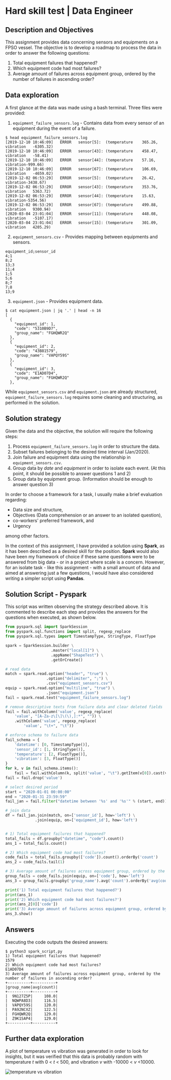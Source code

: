 # Hard skill test | Data Engineer

## Description and Objectives
This assignment provides data concerning sensors and equipments on a FPSO vessel. The objective is to develop a roadmap to process the data in order to answer the following questions:

1. Total equipment failures that happened?
2. Which equipment code had most failures?
3. Average amount of failures across equipment group, ordered by the number of failures in ascending order?

## Data exploration

A first glance at the data was made using a bash terminal.
Three files were provided:

1. `equipment_failure_sensors.log` - Contains data from every sensor of an equipment during the event of a failure.

```
$ head equipment_failure_sensors.log
[2019-12-10 10:46:09]	ERROR	sensor[5]:	(temperature	365.26, vibration	-6305.32)
[2019-12-10 10:46:09]	ERROR	sensor[43]:	(temperature	458.47, vibration	-58.41)
[2019-12-10 10:46:09]	ERROR	sensor[44]:	(temperature	57.16, vibration-999.66)
[2019-12-10 10:46:09]	ERROR	sensor[67]:	(temperature	106.69, vibration	-4659.02)
[2019-12-02 06:53:29]	ERROR	sensor[5]:	(temperature	26.42, vibration-3438.67)
[2019-12-02 06:53:29]	ERROR	sensor[43]:	(temperature	353.76, vibration	5363.72)
[2019-12-02 06:53:29]	ERROR	sensor[44]:	(temperature	15.63, vibration-5354.56)
[2019-12-02 06:53:29]	ERROR	sensor[67]:	(temperature	499.88, vibration	9300.94)
[2020-03-04 23:01:04]	ERROR	sensor[11]:	(temperature	448.08, vibration	-5107.17)
[2020-03-04 23:01:04]	ERROR	sensor[15]:	(temperature	301.09, vibration	4205.29)

```

2. `equipment_sensors.csv` - Provides mapping between equipments and sensors.
```
equipment_id;sensor_id
4;1
8;2
13;3
11;4
1;5
5;6
8;7
7;8
13;9
```

3. `equipment.json` - Provides equipment data.
```
$ cat equipment.json | jq '.' | head -n 16
[
  {
    "equipment_id": 1,
    "code": "5310B9D7",
    "group_name": "FGHQWR2Q"
  },
  {
    "equipment_id": 2,
    "code": "43B81579",
    "group_name": "VAPQY59S"
  },
  {
    "equipment_id": 3,
    "code": "E1AD07D4",
    "group_name": "FGHQWR2Q"
  },
```

While `equipment_sensors.csv` and `equipment.json` are already structured, `equipment_failure_sensors.log` requires some cleaning and structuring, as performed in the solution.

## Solution strategy
Given the data and the objective, the solution will require the following steps:

1. Process `equipment_failure_sensors.log` in order to structure the data.
2. Subset failures belonging to the desired time interval (Jan/2020).
3. Join failure and equipment data using the relationship in `equipment_sensors.csv`.
4. Group data by *date* and *equipment* in order to isolate each event. (At this point, it should be possible to answer questions 1 and 2)
5. Group data by equipment group. (Information should be enough to answer question 3)

In order to choose a framework for a task, I usually make a brief evaluation regarding:
- Data size and structure,
- Objectives (Data comprehension or an answer to an isolated question),
- co-workers' preferred framework, and
- Urgency

among other factors.

In the context of this assignment, I have provided a solution using **Spark**, as it has been described as a desired skill for the position. **Spark** would also have been my framework of choice if these same questions were to be answered from big data - or in a project where scale is a concern. However, for an isolate task - like this assignment - with a small amount of data and aimed at answering just a few questions, I would have also considered writing a simpler script using **Pandas**.

## Solution Script - Pyspark

This script was written observing the strategy described above. It is commented to describe each step and provides the answers for the questions when executed, as shown below.

```python
from pyspark.sql import SparkSession
from pyspark.sql.functions import split, regexp_replace
from pyspark.sql.types import TimestampType, StringType, FloatType

spark = SparkSession.builder \
                    .master("local[1]") \
                    .appName("ShapeTest") \
                    .getOrCreate()

# read data
match = spark.read.option("header", "true") \
                  .option("delimiter", ";") \
                  .csv("equipment_sensors.csv")
equip = spark.read.option("multiline", "true") \
                  .json("equipment.json")
fail = spark.read.text("equipment_failure_sensors.log")

# remove descriptive texts from failure data and clear deleted fields
fail = fail.withColumn('value', regexp_replace(
    'value', "[A-Za-z\[\]\(\),]:*", "")) \
    .withColumn('value', regexp_replace(
        'value', "\t+", "\t"))

# enforce schema to failure data
fail_schema = {
    'datetime': [0, TimestampType()],
    'sensor_id': [1, StringType()],
    'temperature': [2, FloatType()],
    'vibration': [3, FloatType()]
}
for k, v in fail_schema.items():
    fail = fail.withColumn(k, split('value', "\t").getItem(v[0]).cast(v[1]))
fail = fail.drop('value')

# select desired period
start = "2020-01-01 00:00:00"
end = "2020-01-31 23:59:59"
fail_jan = fail.filter("datetime between '%s' and '%s'" % (start, end))

# join data
df = fail_jan.join(match, on=['sensor_id'], how='left') \
             .join(equip, on=['equipment_id'], how='left')


# 1) Total equipment failures that happened?
total_fails = df.groupby("datetime", "code").count()
ans_1 = total_fails.count()

# 2) Which equipment code had most failures?
code_fails = total_fails.groupby(['code']).count().orderBy('count')
ans_2 = code_fails.tail(1)

# 3) Average amount of failures across equipment group, ordered by the number of failures in ascending order?
group_fails = code_fails.join(equip, on=['code'], how='left')
ans_3 = group_fails.groupby('group_name').avg('count').orderBy('avg(count)')

print('1) Total equipment failures that happened?')
print(ans_1)
print('2) Which equipment code had most failures?')
print(ans_2[0]['code'])
print('3) Average amount of failures across equipment group, ordered by the number of failures in ascending order?')
ans_3.show()
```
## Answers
Executing the code outputs the desired answers:
```
$ python3 spark_script.py
1) Total equipment failures that happened?
1579
2) Which equipment code had most failures?
E1AD07D4
3) Average amount of failures across equipment group, ordered by the number of failures in ascending order?
+----------+----------+
|group_name|avg(count)|
+----------+----------+
|  9N127Z5P|     108.0|
|  NQWPA8D3|     116.5|
|  VAPQY59S|     120.0|
|  PA92NCXZ|     122.5|
|  FGHQWR2Q|     129.0|
|  Z9K1SAP4|     129.0|
+----------+----------+
```
## Further data exploration

A plot of temperature vs vibration was generated in order to look for insights, but it was verified that this data is probably random with temperature *t* with 0 < *t* < 500, and vibration *v* with -10000 < *v* <10000.

![temperature vs vibration](data.jpg)
